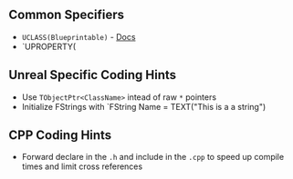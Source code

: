 ## Common Specifiers
* `UCLASS(Blueprintable)` - [Docs](https://docs.unrealengine.com/4.26/en-US/ProgrammingAndScripting/GameplayArchitecture/Classes/Specifiers/)
* `UPROPERTY(

## Unreal Specific Coding Hints

* Use `TObjectPtr<ClassName>` intead of raw `*` pointers
* Initialize FStrings with `FString Name = TEXT("This is a a string")

## CPP Coding Hints
* Forward declare in the `.h` and include in the `.cpp` to speed up compile times and limit cross references
